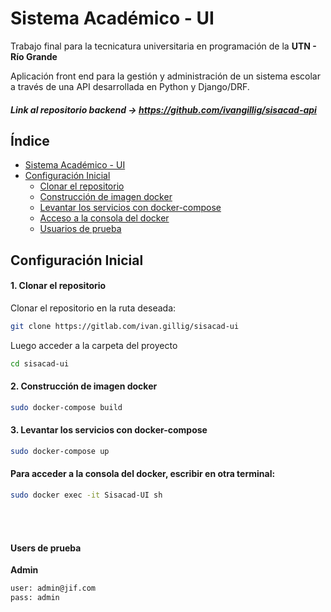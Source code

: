 # Sistema Académico - UI

Trabajo final para la tecnicatura universitaria en programación de la **UTN - Río Grande**

Aplicación front end para la gestión y administración de un sistema escolar a través de una API desarrollada en Python y Django/DRF.

##### Link al repositorio backend -> https://github.com/ivangillig/sisacad-api

## Índice

- [Sistema Académico - UI](#sistema-académico---ui)
- [Configuración Inicial](#configuración-inicial)
  - [Clonar el repositorio](#1-clonar-el-repositorio)
  - [Construcción de imagen docker](#2-construcción-de-imagen-docker)
  - [Levantar los servicios con docker-compose](#3-levantar-los-servicios-con-docker-compose)
  - [Acceso a la consola del docker](#para-acceder-a-la-consola-del-docker-escribir-en-otra-terminal)
  - [Usuarios de prueba](#users-de-prueba)

## Configuración Inicial

#### 1. Clonar el repositorio
Clonar el repositorio en la ruta deseada:
```sh
git clone https://gitlab.com/ivan.gillig/sisacad-ui
```
Luego acceder a la carpeta del proyecto 
```sh
cd sisacad-ui
```

#### 2. Construcción de imagen docker
```sh
sudo docker-compose build
```
#### 3. Levantar los servicios con docker-compose
```sh
sudo docker-compose up
```

#### Para acceder a la consola del docker, escribir en otra terminal:
```sh
sudo docker exec -it Sisacad-UI sh
```

<br>
<br>

#### Users de prueba
**Admin**
```sh
user: admin@jif.com
pass: admin
```


